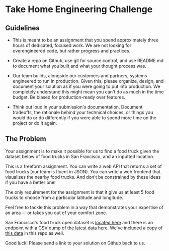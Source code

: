 # Take Home Engineering Challenge


## Guidelines

-   This is meant to be an assignment that you spend approximately three hours of dedicated, focused work. We are not looking for overengineered code, but rather progress and practices.

-   Create a repo on Github, use git for source control, and use README.md to document what you built and what your thought process was.

-   Our team builds, alongside our customers and partners, systems engineered to run in production. Given this, please organize, design, and document your solution as if you were going to put into production. We completely understand this might mean you can't do as much in the time budget. Be biased for production-ready over features.

-   Think out loud in your submission's documentation. Document tradeoffs, the rationale behind your technical choices, or things you would do or do differently if you were able to spend more time on the project or do it again.

## The Problem

Your assignment is to make it possible for us to find a food truck given the dataset below of food trucks in San Francisco, and an inputted location.

This is a freeform assignment. You can write a web API that returns a set of food trucks (our team is fluent in JSON). You can write a web frontend that visualizes the nearby food trucks. And don't be constrained by these ideas if you have a better one!

The only requirement for the assignment is that it give us at least 5 food trucks to choose from a particular latitude and longitude.

Feel free to tackle this problem in a way that demonstrates your expertise of an area -- or takes you out of your comfort zone.

San Francisco's food truck open dataset is [located here](https://data.sfgov.org/Economy-and-Community/Mobile-Food-Facility-Permit/rqzj-sfat/data) and there is an endpoint with a [CSV dump of the latest data here](https://data.sfgov.org/api/views/rqzj-sfat/rows.csv). We've included a [copy of this data](./Mobile_Food_Facility_Permit.csv) in this repo as well.

Good luck! Please send a link to your solution on Github back to us.
